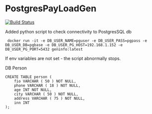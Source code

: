 # PostgresPayLoadGen


[![Build Status](https://app.travis-ci.com/Uglykoyote/PostgresPayLoadGen.svg?branch=master)](https://app.travis-ci.com/Uglykoyote/PostgresPayLoadGen)


Added python script to check connectivity to PostgresSQL db

```
 docker run -it -e DB_USER_NAME=pguser -e DB_USER_PASS=pgpass -e DB_USER_DB=pgbase -e DB_USER_PG_HOST=192.168.1.152 -e DB_USER_PG_PORT=5432 geninfo:latest
```
If env variables are not set - the script abnormally stops.

DB Person
```
CREATE TABLE person (
    fio VARCHAR ( 50 ) NOT NULL,
    phone VARCHAR ( 18 ) NOT NULL,
    age INT NOT NULL,
    city VARCHAR ( 50 ) NOT NULL,
    address VARCHAR ( 75 ) NOT NULL,
    inn INT
);
```
